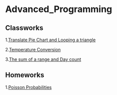 # Advanced_Programming

<h2 id="classworks">Classworks</h2>

<p>1.<a href="https://fatihmehmetergin.github.io/Advanced_Programming/CW1.png">Translate Pie Chart and Looping a triangle</a></p>

<p>2.<a href="https://fatihmehmetergin.github.io/Advanced_Programming/CW2_2">Temperature Conversion</a></p>

<p>3.<a href="https://fatihmehmetergin.github.io/Advanced_Programming/CW3.png">The sum of a range and Day count</a></p>

<h2 id="classworks">Homeworks</h2>

<p>1.<a href="https://fatihmehmetergin.github.io/Advanced_Programming/CW3.png">Poisson Probabilities</a></p>





